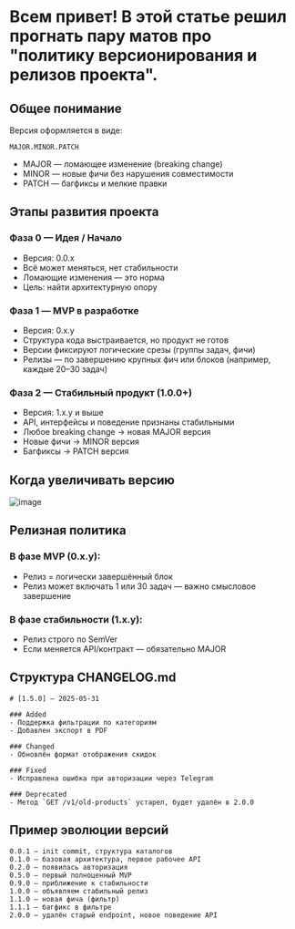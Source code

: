 # Всем привет! В этой статье решил прогнать пару матов про "политику версионирования и релизов проекта".
## Общее понимание
Версия оформляется в виде:
```
MAJOR.MINOR.PATCH
```
- MAJOR — ломающее изменение (breaking change)
- MINOR — новые фичи без нарушения совместимости
- PATCH — багфиксы и мелкие правки

## Этапы развития проекта
### Фаза 0 — Идея / Начало
- Версия: 0.0.x
- Всё может меняться, нет стабильности
- Ломающие изменения — это норма
- Цель: найти архитектурную опору

### Фаза 1 — MVP в разработке
- Версия: 0.x.y
- Структура кода выстраивается, но продукт не готов
- Версии фиксируют логические срезы (группы задач, фичи)
- Релизы — по завершению крупных фич или блоков (например, каждые 20–30 задач)

### Фаза 2 — Стабильный продукт (1.0.0+)
- Версия: 1.x.y и выше
- API, интерфейсы и поведение признаны стабильными
- Любое breaking change → новая MAJOR версия
- Новые фичи → MINOR версия
- Багфиксы → PATCH версия

## Когда увеличивать версию
![image](https://github.com/user-attachments/assets/7face000-5851-44f1-a15d-83c595727fb4)

## Релизная политика
### В фазе MVP (0.x.y):
- Релиз = логически завершённый блок
- Релиз может включать 1 или 30 задач — важно смысловое завершение

### В фазе стабильности (1.x.y):
- Релиз строго по SemVer
- Если меняется API/контракт — обязательно MAJOR

## Структура CHANGELOG.md
```
# [1.5.0] — 2025-05-31

### Added
- Поддержка фильтрации по категориям
- Добавлен экспорт в PDF

### Changed
- Обновлён формат отображения скидок

### Fixed
- Исправлена ошибка при авторизации через Telegram

### Deprecated
- Метод `GET /v1/old-products` устарел, будет удалён в 2.0.0
```

## Пример эволюции версий
```
0.0.1 — init commit, структура каталогов
0.1.0 — базовая архитектура, первое рабочее API
0.2.0 — появилась авторизация
0.5.0 — первый полноценный MVP
0.9.0 — приближение к стабильности
1.0.0 — объявляем стабильный релиз
1.1.0 — новая фича (фильтр)
1.1.1 — багфикс в фильтре
2.0.0 — удалён старый endpoint, новое поведение API
```
